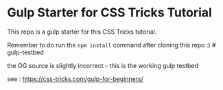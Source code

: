 # Gulp Starter for CSS Tricks Tutorial  

This repo is a gulp starter for this CSS Tricks tutorial. 

Remember to do run the `npm install` command after cloning this repo :) # gulp-testbed

the OG source is slightly incorrect - this is the working gulp testbed

see : https://css-tricks.com/gulp-for-beginners/
